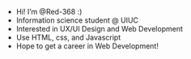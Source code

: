 - Hi! I’m @Red-368 :)
- Information science student @ UIUC 
- Interested in UX/UI Design and Web Development 
- Use HTML, css, and Javascript
- Hope to get a career in Web Development! 
  

<!---
Red-368/Red-368 is a ✨ special ✨ repository because its `README.md` (this file) appears on your GitHub profile.
You can click the Preview link to take a look at your changes.
--->
